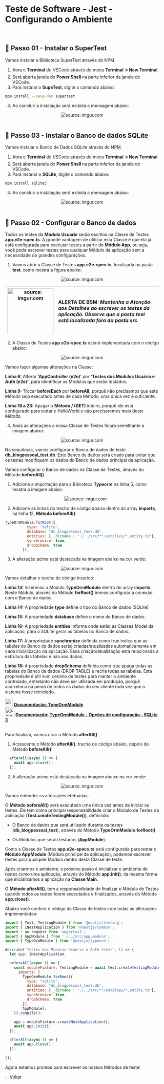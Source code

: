 <h1>Teste de Software - Jest - Configurando o Ambiente</h1>

<br />

<h2>👣 Passo 01 - Instalar o SuperTest</h2>

Vamos instalar a Biblioteca SuperTest através do NPM.

1. Abra o **Terminal** do VSCode através do menu **Terminal 🡪 New Terminal**
2. Será aberta janela do **Power Shell** na parte inferior da janela do VSCode.
3. Para instalar o **SupeTest**, digite o comando abaixo:

```bash
npm install --save-dev supertest
```

4. Ao concluir a instalação será exibida a mensagem abaixo:

<div align="center"><img src="https://i.imgur.com/t5t1DeK.png?1" title="source: imgur.com" /></div>

<br />

<h2>👣 Passo 03 - Instalar o Banco de dados SQLite</h2>



Vamos instalar o Banco de Dados SQLite através do NPM.

1. Abra o **Terminal** do VSCode através do menu **Terminal 🡪 New Terminal**
2. Será aberta janela do **Power Shell** na parte inferior da janela do VSCode.
3. Para instalar o **SQLite**, digite o comando abaixo:

```bash
npm install sqlite3
```

4. Ao concluir a instalação será exibida a mensagem abaixo:

<div align="center"><img src="https://i.imgur.com/aRKvO3N.png" title="source: imgur.com" /></div>

<br />

<h2 >👣 Passo 02 - Configurar o Banco de dados</h2>



Todos os testes do **Módulo Usuario** serão escritos na Classe de Testes **app.e2e-spec.ts**. A grande vantagem de utilizar esta Classe é que ela já está configurada para executar testes a partir do **Módulo App**, ou seja, você pode escrever testes para qualquer Módulo da aplicação sem a necessidade de grandes configurações.

1. Vamos abrir a Classe de Testes **app.e2e-spec.ts**, localizada na pasta **test**, como mostra a figura abaixo:

<div align="center"><img src="https://i.imgur.com/yxWtRqG.png" title="source: imgur.com" /></div>

| <img src="https://i.imgur.com/vVDBDG0.png" title="source: imgur.com" width="150px"/> | <div align="left"> **ALERTA DE BSM:** *Mantenha a Atenção aos Detalhes ao escrever os testes da aplicação. Observe que a pasta test está localizada fora da pasta src.* </div> |
| ------------------------------------------------------------ | ------------------------------------------------------------ |

2. A Classe de Testes **app.e2e-spec.ts** estará implementada com o código abaixo:

<div align="center"><img src="https://i.imgur.com/ySg8Iww.png" title="source: imgur.com" /></div>

Vamos fazer algumas alterações na Classe:

**Linha 6:** Alterar **'AppController (e2e)'** por **'Testes dos Módulos Usuário e Auth (e2e)'**, para identificar os Módulos que serão testados.

**Linha 9:** Trocar **beforeEach** por **beforeAll**, porquê não precisamos que este Método seja executado antes de cada Método, uma única vez é suficiente.

**Linha 18 a 23:** Apagar o **Método / (GET)** inteiro, porquê ele está configurado para testar o HelloWorld e não precisaremos mais deste Método.

4. Após as alterações a nossa Classe de Testes ficará semelhante a imagem abaixo:

<div align="center"><img src="https://i.imgur.com/G3t2TzG.png" title="source: imgur.com" /></div>

Na sequência, vamos configurar o Banco de dados de teste **db_blogpessoal_test.db**. Este Banco de dados será criado para evitar que os testes modifiquem os dados do Banco de dados principal da aplicação.

Vamos configurar o Banco de dados na Classe de Testes, através do Método **beforeAll()**.


1. Adicione a importação para a Biblioteca **Typeorm** na linha 5, como mostra a imagem abaixo:

   <div align="center"><img src="https://i.imgur.com/BoRqmkA.png" title="source: imgur.com" /></div>

2. Adicione as linhas do trecho de código abaixo dentro do array **imports**, na linha 12, **Método beforeAll()**:

```javascript
TypeOrmModule.forRoot({
          type: "sqlite",
          database: "db_blogpessoal_test.db",
          entities: [__dirname + "./../src/**/entities/*.entity.ts"],
          synchronize: true,
          dropSchema: true
        }),
```

3. A alteração acima está destacada na imagem abaixo na cor verde:

<div align="center"><img src="https://i.imgur.com/yx2Vnqp.png" title="source: imgur.com" /></div>

Vamos detalhar o trecho de código inserido:

**Linha 13:** Inserimos o Módulo **TypeOrmModule** dentro do array **imports**. Neste Módulo, através do Método **forRoot()** iremos configurar a conexão com o Banco de dados.

**Linha 14:** A propriedade **type** define o tipo do Banco de dados (SQLite)

**Linha 15:** A propriedade **database** define o nome do Banco de dados.

**Linha 16:** A propriedade **entities** informa onde estão as Classes Model da aplicação, para o SQLIte gerar as tabelas no Banco de dados.

**Linha 17:** A propriedade **synchronize** definida como true indica que as tabelas do Banco de dados serão criadas/atualizadas automaticamente em cada inicialização da aplicação. Essa criação/atualização está relacionada a estrutura das tabelas e não aos dados.

**Linha 18:** A propriedade **dropSchema** definida como true apaga todas as tabelas do Banco de dados (DROP TABLE) e recria todas as tabelas. Esta propriedade é útil num cenário de testes para manter o ambiente controlado, entretanto não deve ser utilizada em produção, porquê acarretaria na perda de todos os dados do seu cliente toda vez que o sistema fosse reiniciado.


<div align="left"><img src="https://i.imgur.com/O6PILGE.png" title="source: imgur.com" width="25px"/> <a href="https://docs.nestjs.com/modules" target="_blank"><b>Documentação: TypeOrmModule</b></a></div>

<div align="left"><img src="https://i.imgur.com/OtnA0bd.png" title="source: imgur.com" width="30px"/> <a href="https://typeorm.io/data-source-options#better-sqlite3-data-source-options" target="_blank"><b>Documentação: TypeOrmModule - Opções de configuração - SQLite 3</b></a></div>

<br />

Para finalizar, vamos criar o Método **afterAll()**.


1. Acrescente o Método **afterAll()**, trecho de código abaixo, depois do Método **beforeAll()**:

```javascript
  afterAll(async () => {
    await app.close();
  });
```

2. A alteração acima está destacada na imagem abaixo na cor verde:

<div align="center"><img src="https://i.imgur.com/ucVXZHx.png" title="source: imgur.com" /></div>

Vamos entender as alterações efetuadas:

O **Método beforeAll()** será executado uma única vez antes de iniciar os testes. Ele tem como principal responsabilidade criar o Módulo de Testes da aplicação (**Test.createTestingModule()**), definindo:

- O Banco de dados que será utilizado durante os testes (**db_blogpessoal_test**), através do Método **TypeOrmModule.forRoot()**.

- Os Módulos que serão testados (**AppModule**).

Como a Classe de Testes **app.e2e-specs.ts** está configurada para testar o **Módulo AppModule** (Módulo principal da aplicação), podemos escrever testes para qualquer Módulo dentro desta Classe de teste.

Após criarmos o ambiente, o próximo passo é inicializar o ambiente de testes como uma aplicação, através do Método **app.init()**, da mesma forma que inicializamos a aplicação na **Classe Main**.

O **Método afterAll()**, tem a responsabilidade de finalizar o Módulo de Testes quando todos os testes forem executados e finalizados, através do Método **app.close()**.

Abaixo você confere o código da Classe de testes com todas as alterações implementadas:

```javascript
import { Test, TestingModule } from '@nestjs/testing';
import { INestApplication } from '@nestjs/common';
import * as request from 'supertest';
import { AppModule } from './../src/app.module';
import { TypeOrmModule } from '@nestjs/typeorm';

describe('Testes dos Módulos Usuário e Auth (e2e)', () => {
  let app: INestApplication;

  beforeAll(async () => {
    const moduleFixture: TestingModule = await Test.createTestingModule({
      imports: [
        TypeOrmModule.forRoot({
          type: "sqlite",
          database: "db_blogpessoal_test.db",
          entities: [__dirname + "./../src/**/entities/*.entity.ts"],
          synchronize: true,
          dropSchema: true
        }),
        AppModule],
    }).compile();

    app = moduleFixture.createNestApplication();
    await app.init();
  });

  afterAll(async () => {
    await app.close();
  });
  
});
```

Agora estamos prontos para escrever os nossos Métodos de teste!	

<div align="left"><a href="README.md"><img src="https://i.imgur.com/XMgF3gl.png" title="source: imgur.com" width="3%"/>Voltar</a></div>
